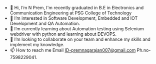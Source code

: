 - 👋 Hi, I’m N Prem, I'm recently graduated in B.E in Electronics and Communication Engineering at PSG College of Technology
- 👀 I’m interested in Software Development, Embedded and IOT Development and QA Automation.
- 🌱 I’m currently learning about Automation testing using Selenium webdriver with python and learning about DEVOPS.
- 💞️ I’m looking to collaborate on your team and enhance my skills and implement my knowledge.
- 📫 How to reach me Email ID-premnagarajan007@gmail.com Ph.no-7598229041.

<!---
Prem-2001/Prem-2001 is a ✨ special ✨ repository because its `README.md` (this file) appears on your GitHub profile.
You can click the Preview link to take a look at your changes.
--->
